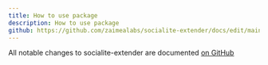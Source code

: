 ```yaml
---
title: How to use package
description: How to use package
github: https://github.com/zaimealabs/socialite-extender/docs/edit/main/
---
```


All notable changes to socialite-extender are documented [on GitHub](https://github.com/zaimealabs/socialite-extender/blob/main/CHANGELOG.md)
